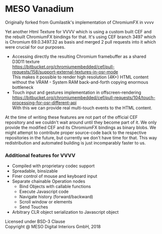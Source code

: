 # MESO Vanadium

Originally forked from Gumilastik's implementation of ChromiumFX in vvvv

Yet another Html Texture for VVVV which is using a custom built CEF and the rebuilt ChromiumFX bindings for that. It's using CEF branch 3497 which is Chromium 69.0.3497.32 as basis and merged 2 pull requests into it which were crucial for our purposes.

* Accessing directly the resulting Chromium framebuffer as a shared D3D11 texture  
  https://bitbucket.org/chromiumembedded/cef/pull-requests/158/support-external-textures-in-osr-mode  
  This makes it possible to render high resolution (4K+) HTML content without the VRAM - System RAM back-and-forth copying enormous bottleneck
* Touch input and gestures implementation in offscreen-rendering  
  https://bitbucket.org/chromiumembedded/cef/pull-requests/104/touch-processing-for-osr-different-api  
  With this we can provide real multi-touch events to the HTML content.

At the time of writing these features are not part of the official CEF repository and we couldn't wait around until they become part of it. We only provide the modified CEF and its ChromiumFX bindings as binary blobs. We might attempt to contribute proper source-code back to the respective repositories in the future, but currently we don't have time for that. This way redistribution and automated building is just incomparably faster to us.

### Additional features for VVVV

* Compiled with proprietary codec support
* Spreadable, binsizable
* Finer control of mouse and keyboard input
* Separate chainable Operation nodes
  * Bind Objects with callable functions
  * Execute Javascript code
  * Navigate history (forward/backward)
  * Scroll window or elements
  * Send Touches
* Arbitrary CLR object serialization to Javascript object

Licensed under BSD-3 Clause  
  Copyright @ MESO Digital Interiors GmbH, 2018